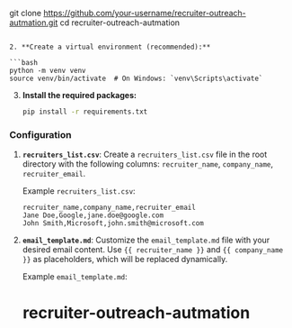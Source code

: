    git clone https://github.com/your-username/recruiter-outreach-autmation.git
   cd recruiter-outreach-autmation
   ```

2. **Create a virtual environment (recommended):**

   ```bash
   python -m venv venv
   source venv/bin/activate  # On Windows: `venv\Scripts\activate`
   ```

3. **Install the required packages:**

   ```bash
   pip install -r requirements.txt
   ```

### Configuration

1. **`recruiters_list.csv`**:
   Create a `recruiters_list.csv` file in the root directory with the following columns: `recruiter_name`, `company_name`, `recruiter_email`.

   Example `recruiters_list.csv`:
   ```csv
   recruiter_name,company_name,recruiter_email
   Jane Doe,Google,jane.doe@google.com
   John Smith,Microsoft,john.smith@microsoft.com
   ```

2. **`email_template.md`**:
   Customize the `email_template.md` file with your desired email content. Use `{{ recruiter_name }}` and `{{ company_name }}` as placeholders, which will be replaced dynamically.

   Example `email_template.md`:
   # recruiter-outreach-autmation